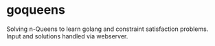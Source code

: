 # goqueens
Solving n-Queens to learn golang and constraint satisfaction problems. Input and solutions handled via webserver.
